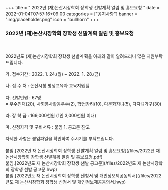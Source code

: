 +++
title = " 2022년 (재)논산시장학회 장학생 선발계획 알림 및 홍보요청 "
date = 2022-01-04T07:57:16+09:00
categories = ["공지사항"]
banner = "img/placeholder.png"
icon = "bullhorn"
+++
<!--more-->
### 2022년 (재)논산시장학회 장학생 선발계획 알림 및 홍보요청
<br>
<br>
2022년도 (재)논산시장학회 장학생 선발계획을 아래와 같이 알려드리니
 많은 지원부탁드립니다.
<br><br>
가. 접수기간 : 2022. 1. 24.(월) ~ 2022. 1. 28.(금)
<br><br>
나. 접 수 처 : 논산시청 평생교육과 교육지원팀
<br><br>
다. 선발인원 : 67명<br>
※ 우수인재(20), 사회봉사활동우수(2), 학업장려(10), 다문화자녀(5), 다자녀가구(30)<br><br>
라. 장 학 금 : 169,000천원 (1인 3,000천원 이내)
<br><br>
마. 신청자격 및 구비서류 : 붙임 1. 공고문 참고
<br><br>
자세한 사항은 붙임파일을 확인하여 주시기를 부탁드립니다.
<br><br>
붙임.[2022년 재 논산시장학회 장학생 선발계획 알림 및 홍보요청](/files/2022년 재 논산시장학회 장학생 선발계획 알림 및 홍보요청.pdf)<br>
붙임.[2022년도 재 논산시장학회 장학생 선발 공고문](/files/2022년도 재 논산시장학회 장학생 선발 공고문.hwp)<br>
붙임.[2022년도 재 논산시장학회 장학생 신청서 및 개인정보제공동의서](/files/2022년도 재 논산시장학회 장학생 신청서 및 개인정보제공동의서.hwp)<br>
